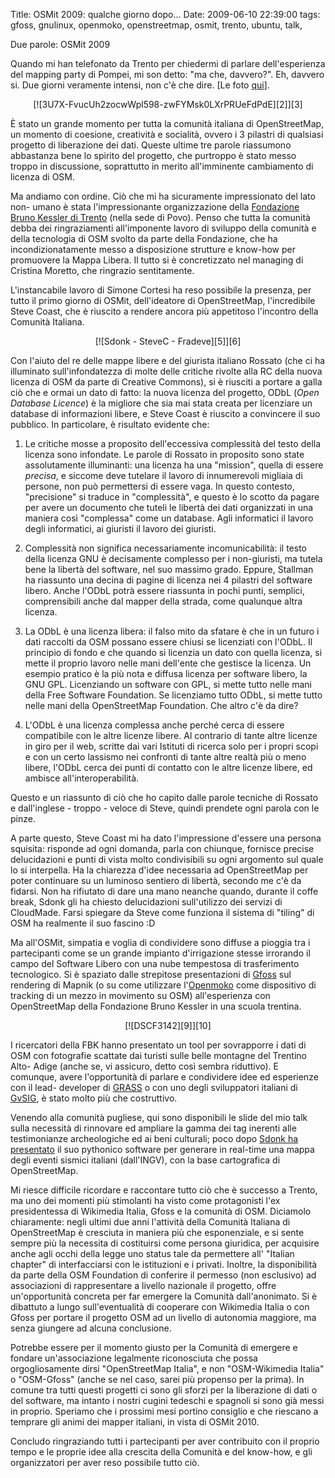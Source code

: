 Title: OSMit 2009: qualche giorno dopo...
Date:  2009-06-10 22:39:00
tags: gfoss, gnulinux, openmoko, openstreetmap, osmit, trento, ubuntu, talk,

Due parole: OSMit 2009


Quando mi han telefonato da Trento per chiedermi di parlare dell'esperienza
del mapping party di Pompei, mi son detto: "ma che, davvero?". Eh, davvero si.
Due giorni veramente intensi, non c'è che dire. [Le foto [qui][1]].


<center>[![3U7X-FvucUh2zocwWpl598-zwFYMsk0LXrPRUeFdPdE][2]][3]</center>


È stato un grande momento per tutta la comunità italiana di OpenStreetMap, un
momento di coesione, creatività e socialità, ovvero i 3 pilastri di qualsiasi
progetto di liberazione dei dati. Queste ultime tre parole riassumono
abbastanza bene lo spirito del progetto, che purtroppo è stato messo troppo in
discussione, soprattutto in merito all'imminente cambiamento di licenza di
OSM.

Ma andiamo con ordine. Ciò che mi ha sicuramente impressionato del lato non-
umano è stata l'impressionante organizzazione della [Fondazione Bruno Kessler
di Trento][4] (nella sede di Povo). Penso che tutta la comunità debba dei
ringraziamenti all'imponente lavoro di sviluppo della comunità e della
tecnologia di OSM svolto da parte della Fondazione, che ha incondizionatamente
messo a disposizione strutture e know-how per promuovere la Mappa Libera. Il
tutto si è concretizzato nel managing di Cristina Moretto, che ringrazio
sentitamente.


L'instancabile lavoro di Simone Cortesi ha reso possibile la presenza, per
tutto il primo giorno di OSMit, dell'ideatore di OpenStreetMap, l'incredibile
Steve Coast, che è riuscito a rendere ancora più appetitoso l'incontro della
Comunità Italiana.


<center>[![Sdonk - SteveC - Fradeve][5]][6]</center>


Con l'aiuto del re delle mappe libere e del giurista italiano Rossato (che ci
ha illuminato sull'infondatezza di molte delle critiche rivolte alla RC della
nuova licenza di OSM da parte di Creative Commons), si è riusciti a portare a
galla ciò che e ormai un dato di fatto: la nuova licenza del progetto, ODbL
(_Open Database Licence_) è la migliore che sia mai stata creata per licenziare
un database di informazioni libere, e Steve Coast è riuscito a convincere il
suo pubblico. In particolare, è risultato evidente che:


1. Le critiche mosse a proposito dell'eccessiva complessità del testo della
licenza sono infondate. Le parole di Rossato in proposito sono state
assolutamente illuminanti: una licenza ha una "mission", quella di essere
*precisa*, e siccome deve tutelare il lavoro di innumerevoli migliaia di
persone, non può permettersi di essere vaga. In questo contesto, "precisione"
si traduce in "complessità", e questo è lo scotto da pagare per avere un
documento che tuteli le libertà dei dati organizzati in una maniera così
"complessa" come un database. Agli informatici il lavoro degli informatici, ai
giuristi il lavoro dei giuristi.


2. Complessità non significa necessariamente incomunicabilità: il testo della
licenza GNU è decisamente complesso per i non-giuristi, ma tutela bene la
libertà del software, nel suo massimo grado. Eppure, Stallman ha riassunto una
decina di pagine di licenza nei 4 pilastri del software libero. Anche l'ODbL
potrà essere riassunta in pochi punti, semplici, comprensibili anche dal
mapper della strada, come qualunque altra licenza.


3. La ODbL è una licenza libera: il falso mito da sfatare è che in un futuro i
dati raccolti da OSM possano essere chiusi se licenziati con l'ODbL. Il
principio di fondo e che quando si licenzia un dato con quella licenza, si
mette il proprio lavoro nelle mani dell'ente che gestisce la licenza. Un
esempio pratico è la più nota e diffusa licenza per software libero, la GNU
GPL. Licenziando un software con GPL, si mette tutto nelle mani della Free
Software Foundation. Se licenziamo tutto ODbL, si mette tutto nelle mani della
OpenStreetMap Foundation. Che altro c'è da dire?


4. L'ODbL è una licenza complessa anche perché cerca di essere compatibile con
le altre licenze libere. Al contrario di tante altre licenze in giro per il
web, scritte dai vari Istituti di ricerca solo per i propri scopi e con un
certo lassismo nei confronti di tante altre realtà più o meno libere, l'ODbL
cerca dei punti di contatto con le altre licenze libere, ed ambisce
all'interoperabilità.


Questo e un riassunto di ciò che ho capito dalle parole tecniche di Rossato e
dall'inglese - troppo - veloce di Steve, quindi prendete ogni parola con le
pinze.


A parte questo, Steve Coast mi ha dato l'impressione d'essere una persona
squisita: risponde ad ogni domanda, parla con chiunque, fornisce precise
delucidazioni e punti di vista molto condivisibili su ogni argomento sul quale
lo si interpella. Ha la chiarezza d'idee necessaria ad OpenStreetMap per poter
continuare su un luminoso sentiero di libertà, secondo me c'è da fidarsi. Non
ha rifiutato di dare una mano neanche quando, durante il coffe break, Sdonk
gli ha chiesto delucidazioni sull'utilizzo  dei servizi di CloudMade. Farsi
spiegare da Steve come funziona il sistema di "tiling" di OSM ha realmente il
suo fascino :D


Ma all'OSMit, simpatia e voglia di condividere sono diffuse a pioggia tra i
partecipanti come se un grande impianto d'irrigazione stesse irrorando il
campo del Software Libero con una nube tempestosa di trasferimento
tecnologico. Si è spaziato dalle strepitose presentazioni di [Gfoss][7] sul
rendering di Mapnik (o su come utilizzare l'[Openmoko][8] come dispositivo di
tracking di un mezzo in movimento su OSM) all'esperienza con OpenStreetMap
della Fondazione Bruno Kessler in una scuola trentina.


<center>[![DSCF3142][9]][10]</center>


I ricercatori della FBK hanno presentato un tool per sovrapporre i dati di OSM
con fotografie scattate dai turisti sulle belle montagne del Trentino Alto-
Adige (anche se, vi assicuro, detto così sembra riduttivo). E comunque, avere
l'opportunità di parlare e condividere idee ed esperienze con il lead-
developer di [GRASS][11] o con uno degli sviluppatori italiani di [GvSIG][12],
è stato molto più che costruttivo.


Venendo alla comunità pugliese, qui sono disponibili le slide del mio talk
sulla necessità di rinnovare ed ampliare la gamma dei tag inerenti alle
testimonianze archeologiche ed ai beni culturali; poco dopo [Sdonk ha
presentato][13] il suo pythonico software per generare in real-time una mappa
degli eventi sismici italiani (dall'INGV), con la base cartografica di
OpenStreetMap.


Mi riesce difficile ricordare e raccontare tutto ciò che è successo a Trento,
ma uno dei momenti più stimolanti ha visto come protagonisti l'ex
presidentessa di Wikimedia Italia, Gfoss e la comunità di OSM. Diciamolo
chiaramente: negli ultimi due anni l'attività della Comunità Italiana di
OpenStreetMap è cresciuta in maniera più che esponenziale, e si sente sempre
più la necessita di costituirsi come persona giuridica, per acquisire anche
agli occhi della legge uno status tale da permettere all' "Italian chapter" di
interfacciarsi con le istituzioni e i privati. Inoltre, la disponibilità da
parte della OSM Foundation di conferire il permesso (non esclusivo) ad
associazioni di rappresentare a livello nazionale il progetto, offre
un'opportunità concreta per far emergere la Comunità dall'anonimato. Si è 
dibattuto a lungo sull'eventualità di cooperare con Wikimedia Italia o con
Gfoss per portare il progetto OSM ad un livello di autonomia maggiore, ma
senza giungere ad alcuna conclusione.


Potrebbe essere per il momento giusto per la Comunità di emergere e fondare
un'associazione legalmente riconosciuta che possa orgogliosamente dirsi
"OpenStreetMap Italia", e non "OSM-Wikimedia Italia" o "OSM-Gfoss" (anche se
nel caso, sarei più propenso per la prima). In comune tra tutti questi
progetti ci sono gli sforzi per la liberazione di dati o del software, ma
intanto i nostri cugini tedeschi e spagnoli si sono già messi in proprio.
Speriamo che i prossimi mesi portino consiglio e che riescano a temprare gli
animi dei mapper italiani, in vista di OSMit 2010.


Concludo ringraziando tutti i partecipanti per aver contribuito con il proprio
tempo e le proprie idee alla crescita della Comunità e del know-how, e gli
organizzatori per aver reso possibile tutto ciò.

   [1]: http://www.flickr.com/photos/leron/sets/72157619346862357/

   [2]: http://farm3.static.flickr.com/2432/3607879007_c485a0651d.jpg

   [3]: http://www.flickr.com/photos/leron/3607879007/

   [4]: http://www.fbk.eu/

   [5]: http://farm3.static.flickr.com/2473/3606909044_6f2416c03b.jpg

   [6]: http://www.flickr.com/photos/leron/3606909044/

   [7]: http://www.gfoss.it

   [8]: http://www.openmoko.com/

   [9]: http://farm4.static.flickr.com/3612/3610979935_188825a827.jpg

   [10]: http://www.flickr.com/photos/leron/3610979935/

   [11]: http://grass.itc.it/

   [12]: http://www.gvsig.gva.es/

   [13]: http://www.slideshare.net/sdonk/osmit-2009-visualizzare-eventi-sismici-dallistituto-nazionale-di-geofisica-sulle-mappe-di-openstreetmap
